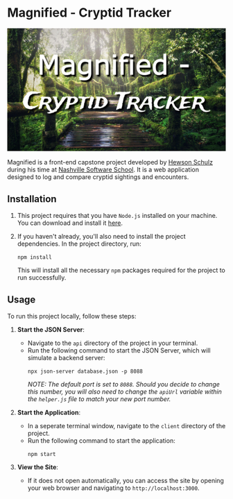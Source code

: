 # Magnified - Cryptid Tracker

![Magnified - Cryptid Tracker](./client/public/assets/readme/readme1.jpg)

Magnified is a front-end capstone project developed by [Hewson Schulz](https://github.com/HewsonSchulz) during his time at [Nashville Software School](https://nashvillesoftwareschool.com/). It is a web application designed to log and compare cryptid sightings and encounters.

## Installation

1. This project requires that you have `Node.js` installed on your machine. You can download and install it [here](https://nodejs.org/).

2. If you haven't already, you'll also need to install the project dependencies. In the project directory, run:

   ```
   npm install
   ```

   This will install all the necessary `npm` packages required for the project to run successfully.

## Usage

To run this project locally, follow these steps:

1. **Start the JSON Server**:

   - Navigate to the `api` directory of the project in your terminal.
   - Run the following command to start the JSON Server, which will simulate a backend server:
     ```
     npx json-server database.json -p 8088
     ```
     _NOTE: The default port is set to `8088`. Should you decide to change this number, you will also need to change the `apiUrl` variable within the `helper.js` file to match your new port number._

2. **Start the Application**:

   - In a seperate terminal window, navigate to the `client` directory of the project.
   - Run the following command to start the application:
     ```
     npm start
     ```

3. **View the Site**:
   - If it does not open automatically, you can access the site by opening your web browser and navigating to `http://localhost:3000`.
